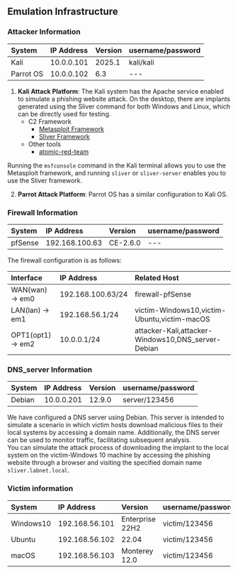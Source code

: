 ## Emulation Infrastructure

### Attacker Information

| System        | IP Address          | Version          | username/password |
|:-------------|:------------------|:------------------|:------------------|
| Kali   | 10.0.0.101 | 2025.1  | kali/kali |
| Parrot OS   | 10.0.0.102 | 6.3 | --- |

1. **Kali Attack Platform**: The Kali system has the Apache service enabled to simulate a phishing website attack. On the desktop, there are implants generated using the Sliver command for both Windows and Linux, which can be directly used for testing.
    - C2 Framework
        - [Metasploit Framework](https://github.com/rapid7/metasploit-framework)
        - [Sliver Framework](https://sliver.sh/)
    - Other tools
        - [atomic-red-team](https://github.com/redcanaryco/atomic-red-team)

Running the `msfconsole` command in the Kali terminal allows you to use the Metasploit framework, and running `sliver` or `sliver-server` enables you to use the Sliver framework.

2. **Parrot Attack Platform**: Parrot OS has a similar configuration to Kali OS.


### Firewall Information

| System        | IP Address          | Version          | username/password |
|:-------------|:------------------|:------------------|:------------------|
| pfSense   | 192.168.100.63 |  CE-2.6.0   |  --- |

The firewall configuration is as follows:

| Interface        | IP Address          | Related Host          | 
|:-------------|:------------------|:------------------|
| WAN(wan) -> em0   | 192.168.100.63/24 |  firewall-pfSense   |
| LAN(lan) -> em1   | 192.168.56.1/24 |  victim-Windows10,victim-Ubuntu,victim-macOS   |
| OPT1(opt1) -> em2   | 10.0.0.1/24 |  attacker-Kali,attacker-Windows10,DNS_server-Debian   |

### DNS_server Information

| System        | IP Address          | Version          | username/password |
|:-------------|:------------------|:------------------|:------------------|
| Debian   | 10.0.0.201 | 12.9.0  | server/123456  |

We have configured a DNS server using Debian. This server is intended to simulate a scenario in which victim hosts download malicious files to their local systems by accessing a domain name. Additionally, the DNS server can be used to monitor traffic, facilitating subsequent analysis.<br>
You can simulate the attack process of downloading the implant to the local system on the victim-Windows 10 machine by accessing the phishing website through a browser and visiting the specified domain name `sliver.labnet.local`.


### Victim information

| System        | IP Address          | Version          | username/password |
|:-------------|:------------------|:------------------|:------------------|
| Windows10   | 192.168.56.101 | Enterprise 22H2 | victim/123456 |
| Ubuntu   | 192.168.56.102 | 22.04 | victim/123456 |
| macOS   | 192.168.56.103 | Monterey 12.0 | victim/123456 |

